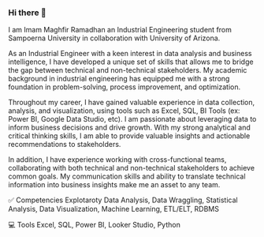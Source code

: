 ### Hi there 👋

I am Imam Maghfir Ramadhan an Industrial Engineering student from Sampoerna University in collaboration with University of Arizona. 

As an Industrial Engineer with a keen interest in data analysis and business intelligence, I have developed a unique set of skills that allows me to bridge the gap between technical and non-technical stakeholders. My academic background in industrial engineering has equipped me with a strong foundation in problem-solving, process improvement, and optimization.

Throughout my career, I have gained valuable experience in data collection, analysis, and visualization, using tools such as Excel, SQL, BI Tools (ex: Power BI, Google Data Studio, etc). I am passionate about leveraging data to inform business decisions and drive growth. With my strong analytical and critical thinking skills, I am able to provide valuable insights and actionable recommendations to stakeholders.

In addition, I have experience working with cross-functional teams, collaborating with both technical and non-technical stakeholders to achieve common goals. My communication skills and ability to translate technical information into business insights make me an asset to any team.

✅ Competencies
Explotaroty Data Analysis, Data Wraggling, Statistical Analysis, Data Visualization, Machine Learning, ETL/ELT, RDBMS

💻 Tools
Excel, SQL, Power BI, Looker Studio, Python
